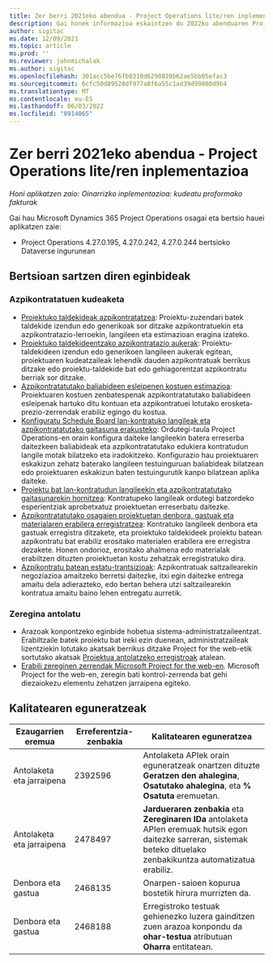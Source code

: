 ```yaml
---
title: Zer berri 2021eko abendua - Project Operations lite/ren inplementazioa
description: Gai honek informazioa eskaintzen du 2022ko abenduaren Project Operations inplementazio arinaren bertsioan eskuragarri dauden kalitate-eguneratzeei buruz.
author: sigitac
ms.date: 12/09/2021
ms.topic: article
ms.prod: ''
ms.reviewer: johnmichalak
ms.author: sigitac
ms.openlocfilehash: 301acc5be76fb0318d6298820b62ae5bb05efac3
ms.sourcegitcommit: 6cfc50d89528df977a8f6a55c1ad39d99800d9b4
ms.translationtype: MT
ms.contentlocale: eu-ES
ms.lasthandoff: 06/03/2022
ms.locfileid: "8914065"
---
```

# <a name="whats-new-december-2021---project-operations-lite-deployment"></a>Zer berri 2021eko abendua - Project Operations lite/ren inplementazioa

_Honi aplikatzen zaio: Oinarrizko inplementazioa: kudeatu proformako fakturak_

Gai hau Microsoft Dynamics 365 Project Operations osagai eta bertsio hauei aplikatzen zaie:

- Project Operations 4.27.0.195, 4.27.0.242, 4.27.0.244 bertsioko Dataverse ingurunean


## <a name="features-included-in-this-release"></a>Bertsioan sartzen diren eginbideak

### <a name="subcontract-management"></a>Azpikontratatuen kudeaketa 

- [Proiektuko taldekideak azpikontratatzea](../subcontracting/subcontracting-project-team-members.md): Proiektu-zuzendari batek taldekide izendun edo generikoak sor ditzake azpikontratuekin eta azpikontratazio-lerroekin, langileen eta estimazioan eragina izateko.
- [Proiektuko taldekideentzako azpikontratazio aukerak](../subcontracting/subcon-options.md): Proiektu-taldekideen izendun edo generikoen langileen aukerak egitean, proiektuaren kudeatzaileak lehendik dauden azpikontratuak berrikus ditzake edo proiektu-taldekide bat edo gehiagorentzat azpikontratu berriak sor ditzake. 
- [Azpikontratatutako baliabideen esleipenen kostuen estimazioa](../subcontracting/costing-subcon-ra.md): Proiektuaren kostuen zenbatespenak azpikontratatutako baliabideen esleipenak hartuko ditu kontuan eta azpikontratuei lotutako erosketa-prezio-zerrendak erabiliz egingo du kostua. 
- [Konfiguratu Schedule Board lan-kontratuko langileak eta azpikontratatutako gaitasuna erakusteko](../subcontracting/configure-sb-subcon.md): Ordutegi-taula Project Operations-en orain konfigura daiteke langileekin batera erreserba daitezkeen baliabideak eta azpikontratatutako edukiera kontratudun langile motak bilatzeko eta iradokitzeko. Konfigurazio hau proiektuaren eskakizun zehatz baterako langileen testuinguruan baliabideak bilatzean edo proiektuaren eskakizun baten testuingurutik kanpo bilatzean aplika daiteke.
- [Proiektu bat lan-kontratudun langileekin eta azpikontratatutako gaitasunarekin hornitzea](../subcontracting/staffing-cw.md): Kontratupeko langileak ordutegi batzordeko esperientziak aprobetxatuz proiektuetan erreserbatu daitezke.
- [Azpikontratatutako osagaien proiektuetan denbora, gastuak eta materialaren erabilera erregistratzea](../subcontracting/recording-subcon-actuals.md): Kontratuko langileek denbora eta gastuak erregistra ditzakete, eta proiektuko taldekideek proiektu batean azpikontratu bat erabiliz erositako materialen erabilera ere erregistra dezakete. Honen ondorioz, erositako ahalmena edo materialak erabiltzen dituzten proiektuetan kostu zehatzak erregistratuko dira.
- [Azpikontratu batean estatu-trantsizioak](../subcontracting/subcon-states.md): Azpikontratuak saltzailearekin negoziazioa amaitzeko berretsi daitezke, itxi egin daitezke entrega amaitu dela adierazteko, edo bertan behera utzi saltzailearekin kontratua amaitu baino lehen entregatu aurretik.

### <a name="task-planning"></a>Zeregina antolatu
- Arazoak konpontzeko eginbide hobetua sistema-administratzaileentzat. Erabiltzaile batek proiektu bat ireki ezin duenean, administratzaileak lizentziekin lotutako akatsak berrikus ditzake Project for the web-etik sortutako akatsak [Proiektua antolatzeko erregistroak](../../project-management/schedule-api-logs.md) atalean.
- [Erabili zereginen zerrendak Microsoft Project for the web-en](https://support.microsoft.com/en-us/office/use-task-checklists-in-microsoft-project-for-the-web-c69bcf73-5c75-4ad3-9893-6d6f92360e9c). Microsoft Project for the web-en, zeregin bati kontrol-zerrenda bat gehi diezaiokezu elementu zehatzen jarraipena egiteko.

## <a name="quality-updates"></a>Kalitatearen eguneratzeak

| **Ezaugarrien eremua** | **Erreferentzia-zenbakia** | **Kalitatearen eguneratzea** |
| --- | --- | --- |
| Antolaketa eta jarraipena | 2392596 | Antolaketa APIek orain eguneratzeak onartzen dituzte **Geratzen den ahalegina**, **Osatutako ahalegina**, eta **% Osatuta** eremuetan. |
| Antolaketa eta jarraipena | 2478497 | **Jardueraren zenbakia** eta **Zereginaren IDa** antolaketa APIen eremuak hutsik egon daitezke sarreran, sistemak beteko dituelako zenbakikuntza automatizatua erabiliz.|
| Denbora eta gastua | 2468135 | Onarpen-saioen kopurua bostetik hirura murrizten da. |
| Denbora eta gastua | 2468188 | Erregistroko testuak gehienezko luzera gainditzen zuen arazoa konpondu da **ohar-testua** atributuan **Oharra** entitatean. |
